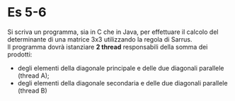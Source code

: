 # Es 5-6
Si scriva un programma, sia in C che in Java, per effettuare il calcolo del determinante di una matrice 3x3 utilizzando la regola di Sarrus.  
Il programma dovrà istanziare **2 thread** responsabili della somma dei prodotti:
- degli elementi della diagonale principale e delle due diagonali parallele (thread A);
- degli elementi della diagonale secondaria e delle due diagonali parallele (thread B)